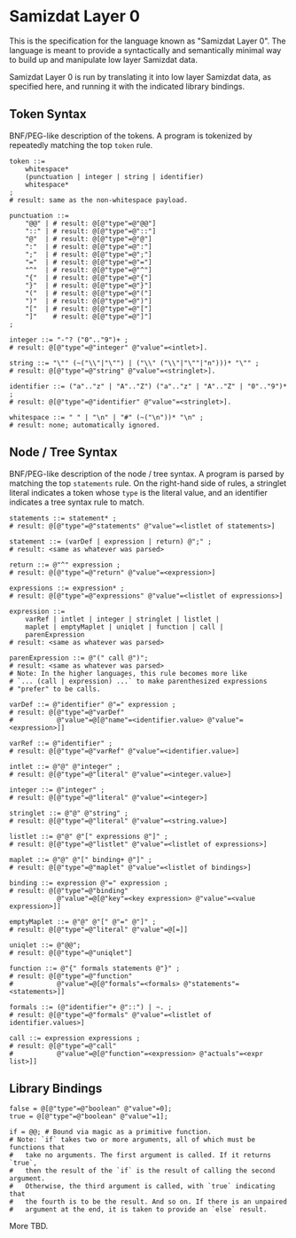 Samizdat Layer 0
================

This is the specification for the language known as "Samizdat Layer 0".
The language is meant to provide a syntactically and semantically
minimal way to build up and manipulate low layer Samizdat data.

Samizdat Layer 0 is run by translating it into low layer Samizdat
data, as specified here, and running it with the indicated library
bindings.


Token Syntax
------------

BNF/PEG-like description of the tokens. A program is tokenized by
repeatedly matching the top `token` rule.

```
token ::=
    whitespace*
    (punctuation | integer | string | identifier)
    whitespace*
;
# result: same as the non-whitespace payload.

punctuation ::=
    "@@" | # result: @[@"type"=@"@@"]
    "::" | # result: @[@"type"=@"::"]
    "@"  | # result: @[@"type"=@"@"]
    ":"  | # result: @[@"type"=@":"]
    ";"  | # result: @[@"type"=@";"]
    "="  | # result: @[@"type"=@"="]
    "^"  | # result: @[@"type"=@"^"]
    "{"  | # result: @[@"type"=@"{"]
    "}"  | # result: @[@"type"=@"}"]
    "("  | # result: @[@"type"=@"("]
    ")"  | # result: @[@"type"=@")"]
    "["  | # result: @[@"type"=@"["]
    "]"    # result: @[@"type"=@"]"]
;

integer ::= "-"? ("0".."9")+ ;
# result: @[@"type"=@"integer" @"value"=<intlet>].

string ::= "\"" (~("\\"|"\"") | ("\\" ("\\"|"\""|"n")))* "\"" ;
# result: @[@"type"=@"string" @"value"=<stringlet>].

identifier ::= ("a".."z" | "A".."Z") ("a".."z" | "A".."Z" | "0".."9")* ;
# result: @[@"type"=@"identifier" @"value"=<stringlet>].

whitespace ::= " " | "\n" | "#" (~("\n"))* "\n" ;
# result: none; automatically ignored.
```


Node / Tree Syntax
------------------

BNF/PEG-like description of the node / tree syntax. A program is
parsed by matching the top `statements` rule. On the right-hand side
of rules, a stringlet literal indicates a token whose `type` is the
literal value, and an identifier indicates a tree syntax rule to
match.

```
statements ::= statement* ;
# result: @[@"type"=@"statements" @"value"=<listlet of statements>]

statement ::= (varDef | expression | return) @";" ;
# result: <same as whatever was parsed>

return ::= @"^" expression ;
# result: @[@"type"=@"return" @"value"=<expression>]

expressions ::= expression* ;
# result: @[@"type"=@"expressions" @"value"=<listlet of expressions>]

expression ::=
    varRef | intlet | integer | stringlet | listlet |
    maplet | emptyMaplet | uniqlet | function | call |
    parenExpression
# result: <same as whatever was parsed>

parenExpression ::= @"(" call @")";
# result: <same as whatever was parsed>
# Note: In the higher languages, this rule becomes more like
# `... (call | expression) ...` to make parenthesized expressions
# "prefer" to be calls.

varDef ::= @"identifier" @"=" expression ;
# result: @[@"type"=@"varDef"
#           @"value"=@[@"name"=<identifier.value> @"value"=<expression>]]

varRef ::= @"identifier" ;
# result: @[@"type"=@"varRef" @"value"=<identifier.value>]

intlet ::= @"@" @"integer" ;
# result: @[@"type"=@"literal" @"value"=<integer.value>]

integer ::= @"integer" ;
# result: @[@"type"=@"literal" @"value"=<integer>]

stringlet ::= @"@" @"string" ;
# result: @[@"type"=@"literal" @"value"=<string.value>]

listlet ::= @"@" @"[" expressions @"]" ;
# result: @[@"type"=@"listlet" @"value"=<listlet of expressions>]

maplet ::= @"@" @"[" binding+ @"]" ;
# result: @[@"type"=@"maplet" @"value"=<listlet of bindings>]

binding ::= expression @"=" expression ;
# result: @[@"type"=@"binding"
            @"value"=@[@"key"=<key expression> @"value"=<value expression>]]

emptyMaplet ::= @"@" @"[" @"=" @"]" ;
# result: @[@"type"=@"literal" @"value"=@[=]]

uniqlet ::= @"@@";
# result: @[@"type"=@"uniqlet"]

function ::= @"{" formals statements @"}" ;
# result: @[@"type"=@"function"
#           @"value"=@[@"formals"=<formals> @"statements"=<statements>]]

formals ::= (@"identifier"+ @"::") | ~. ;
# result: @[@"type"=@"formals" @"value"=<listlet of identifier.values>]

call ::= expression expressions ;
# result: @[@"type"=@"call"
#           @"value"=@[@"function"=<expression> @"actuals"=<expr list>]]
```


Library Bindings
----------------

```
false = @[@"type"=@"boolean" @"value"=0];
true = @[@"type"=@"boolean" @"value"=1];

if = @@; # Bound via magic as a primitive function.
# Note: `if` takes two or more arguments, all of which must be functions that
#   take no arguments. The first argument is called. If it returns `true`,
#   then the result of the `if` is the result of calling the second argument.
#   Otherwise, the third argument is called, with `true` indicating that
#   the fourth is to be the result. And so on. If there is an unpaired
#   argument at the end, it is taken to provide an `else` result.
```

More TBD.
